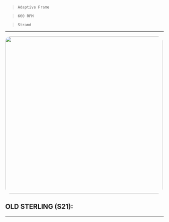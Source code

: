 > `Adaptive Frame`

> `600 RPM`

> `Strand`

---

<img src="https://bungie.net/common/destiny2_content/screenshots/3678653083.jpg" width="500px" style="border-radius: 16px">

## OLD STERLING (S21):

---
